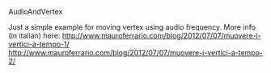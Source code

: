 AudioAndVertex

Just a simple example for moving vertex using audio frequency.
More info (in italian) here:
http://www.mauroferrario.com/blog/2012/07/07/muovere-i-vertici-a-tempo-1/
http://www.mauroferrario.com/blog/2012/07/07/muovere-i-vertici-a-tempo-2/